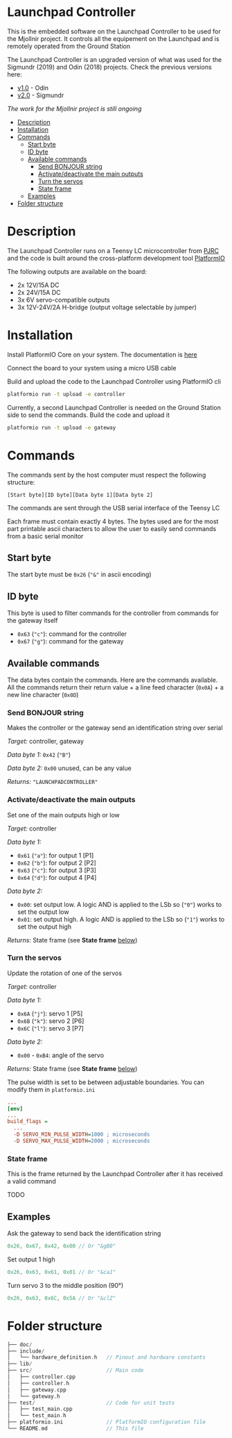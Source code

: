 # Launchpad Controller <!-- omit in toc -->

This is the embedded software on the Launchpad Controller to be used for the Mjollnir project.
It controls all the equipement on the Launchpad and is remotely operated from the Ground Station

The Launchpad Controller is an upgraded version of what was used for the Sigmundr (2019) and Odin (2018) projects. Check the previous versions here:

- [v1.0](https://github.com/aesirkth/launchpad-controller/tree/v1.0) - Odin
- [v2.0](https://github.com/aesirkth/launchpad-controller/tree/v2.0) - Sigmundr

*The work for the Mjollnir project is still ongoing*

- [Description](#description)
- [Installation](#installation)
- [Commands](#commands)
  - [Start byte](#start-byte)
  - [ID byte](#id-byte)
  - [Available commands](#available-commands)
    - [Send BONJOUR string](#send-bonjour-string)
    - [Activate/deactivate the main outputs](#activatedeactivate-the-main-outputs)
    - [Turn the servos](#turn-the-servos)
    - [State frame](#state-frame)
  - [Examples](#examples)
- [Folder structure](#folder-structure)

# Description

The Launchpad Controller runs on a Teensy LC microcontroller from [PJRC](https://www.pjrc.com/teensy/teensyLC.html) and the code is built around the cross-platform development tool [PlatformIO](https://platformio.org/)

The following outputs are available on the board:

- 2x 12V/15A DC
- 2x 24V/15A DC
- 3x 6V servo-compatible outputs
- 3x 12V-24V/2A H-bridge (output voltage selectable by jumper)

# Installation

Install PlatformIO Core on your system. The documentation is [here](https://platformio.org/install/cli)

Connect the board to your system using a micro USB cable

Build and upload the code to the Launchpad Controller using PlatformIO cli

```sh
platformio run -t upload -e controller
```

Currently, a second Launchpad Controller is needed on the Ground Station side to send the commands. Build the code and upload it

```sh
platformio run -t upload -e gateway
```

# Commands

The commands sent by the host computer must respect the following structure:

```
[Start byte][ID byte][Data byte 1][Data byte 2]
```

The commands are sent through the USB serial interface of the Teensy LC

Each frame must contain exactly 4 bytes. The bytes used are for the most part printable ascii characters to allow the user to easily send commands from a basic serial monitor

## Start byte

The start byte must be `0x26` (`"&"` in ascii encoding)

## ID byte

This byte is used to filter commands for the controller from commands for the gateway itself

- `0x63` (`"c"`): command for the controller
- `0x67` (`"g"`): command for the gateway

## Available commands

The data bytes contain the commands. Here are the commands available. All the commands return their return value + a line feed character (`0x0A`) + a new line character (`0x0D`)

### Send BONJOUR string

Makes the controller or the gateway send an identification string over serial

*Target:* controller, gateway

*Data byte 1:* `0x42` (`"B"`)

*Data byte 2:* `0x00` unused, can be any value

*Returns:* `"LAUNCHPADCONTROLLER"`

### Activate/deactivate the main outputs

Set one of the main outputs high or low

*Target:* controller

*Data byte 1:*

- `0x61` (`"a"`): for output 1 [P1]
- `0x62` (`"b"`): for output 2 [P2]
- `0x63` (`"c"`): for output 3 [P3]
- `0x64` (`"d"`): for output 4 [P4]

*Data byte 2:*

- `0x00`: set output low. A logic AND is applied to the LSb so (`"0"`) works to set the output low
- `0x01`: set output high. A logic AND is applied to the LSb so (`"1"`) works to set the output high

*Returns:* State frame (see **State frame** [below](#state-frame))

### Turn the servos

Update the rotation of one of the servos

*Target:* controller

*Data byte 1:*

- `0x6A` (`"j"`): servo 1 [P5]
- `0x6B` (`"k"`): servo 2 [P6]
- `0x6C` (`"l"`): servo 3 [P7]

*Data byte 2:*

- `0x00` - `0xB4`: angle of the servo

*Returns:* State frame (see **State frame** [below](#state-frame))

The pulse width is set to be between adjustable boundaries. You can modify them in `platformio.ini`

```ini
...
[env]
...
build_flags = 
  ...
  -D SERVO_MIN_PULSE_WIDTH=1000 ; microseconds
  -D SERVO_MAX_PULSE_WIDTH=2000 ; microseconds
```

### State frame

This is the frame returned by the Launchpad Controller after it has received a valid command

TODO

## Examples

Ask the gateway to send back the identification string

```cpp
0x26, 0x67, 0x42, 0x00 // Or "&gB0"
```

Set output 1 high

```cpp
0x26, 0x63, 0x61, 0x01 // Or "&ca1"
```

Turn servo 3 to the middle position (90°)

```cpp
0x26, 0x63, 0x6C, 0x5A // Or "&clZ"
```

# Folder structure

```cpp
├── doc/
├── include/
│   └── hardware_definition.h   // Pinout and hardware constants
├── lib/
├── src/                        // Main code
│   ├── controller.cpp
│   ├── controller.h
│   ├── gateway.cpp
│   └── gateway.h
├── test/                       // Code for unit tests
│   ├── test_main.cpp
│   └── test_main.h
├── platformio.ini              // PlatformIO configuration file
└── README.md                   // This file
```